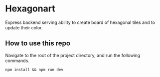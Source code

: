 # Hexagonart

Express backend serving ability to create board of hexagonal tiles and to update their color.

## How to use this repo

Navigate to the root of the project directory, and run the following commands.

```
npm install && npm run dev
```
